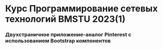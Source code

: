 # Курс Программирование сетевых технологий BMSTU 2023(1)

### Двухстраничное приложение-аналог Pinterest с использованием Bootstrap компонентов 
